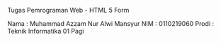 Tugas Pemrograman Web - HTML 5 Form

Nama  : Muhammad Azzam Nur Alwi Mansyur
NIM   : 0110219060
Prodi : Teknik Informatika 01 Pagi
